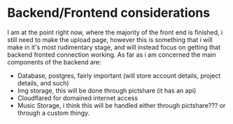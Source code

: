 # Backend/Frontend considerations

I am at the point right now, where the majority of the front end is finished, i still need to make the upload page, however this is something that i will make in it's most rudimentary stage, and will instead focus on getting that backend fronted connection working.
As far as i am concerned the main components of the backend are:
* Database, postgres, fairly important (will store account details, project details, and such)
* Img storage, this will be done through pictshare (it has an api)
* Cloudflared for domained internet access
* Music Storage, i think this will be handled either through pictshare??? or through a custom thingy.

